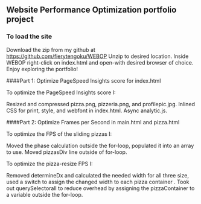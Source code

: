 ## Website Performance Optimization portfolio project

### To load the site

Download the zip from my github at https://github.com/fierytengoku/WEBOP
Unzip to desired location. Inside WEBOP right-click on index.html and open-with desired browser of choice.
Enjoy exploring the portfolio!

####Part 1: Optimize PageSpeed Insights score for index.html

To optimize the PageSpeed Insights score I: 

Resized and compressed pizza.png, pizzeria.png, and profilepic.jpg.
Inlined CSS for print, style, and webfont in index.html.
Async analytic.js.


####Part 2: Optimize Frames per Second in main.html and pizza.html

To optimize the FPS of the sliding pizzas I:

Moved the phase calculation outside the for-loop, populated it into an array to use.
Moved pizzasDiv line outside of for-loop.

To optimize the pizza-resize FPS I:

Removed determineDx and calculated the needed width for all three size, used a switch to assign the changed width to each pizza container .
Took out querySelectorall to reduce overhead by assigning the pizzaContainer to a variable outside the for-loop.



